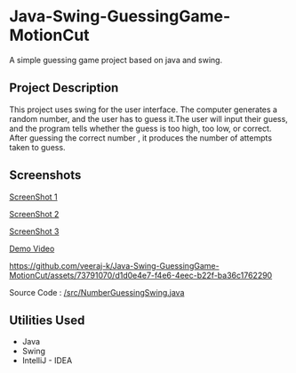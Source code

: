 # Java-Swing-GuessingGame-MotionCut
A simple guessing game project based on java and swing. 

## Project Description
This project uses swing for the user interface. The computer generates a random number, and the user has to guess it.The user will input their guess, and the program tells whether the guess is too high, too low, or correct. After guessing the correct number , it produces the number of attempts taken to guess.

## Screenshots

[ScreenShot 1](https://github.com/veeraj-k/Java-Swing-GuessingGame-MotionCut/blob/main/screenshots/1.png)

[ScreenShot 2](https://github.com/veeraj-k/Java-Swing-GuessingGame-MotionCut/blob/main/screenshots/2.png)

[ScreenShot 3](https://github.com/veeraj-k/Java-Swing-GuessingGame-MotionCut/blob/main/screenshots/3.png)

[Demo Video](https://github.com/veeraj-k/Java-Swing-GuessingGame-MotionCut/blob/main/screenshots/NumberGuess.mkv)






https://github.com/veeraj-k/Java-Swing-GuessingGame-MotionCut/assets/73791070/d1d0e4e7-f4e6-4eec-b22f-ba36c1762290






Source Code : [/src/NumberGuessingSwing.java](https://github.com/veeraj-k/Java-Swing-GuessingGame-MotionCut/blob/main/screenshots/NumberGuess.mkv)

## Utilities Used
* Java
* Swing
* IntelliJ - IDEA
